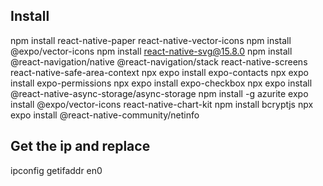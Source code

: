 ## Install

npm install react-native-paper react-native-vector-icons
npm install @expo/vector-icons
npm install react-native-svg@15.8.0
npm install @react-navigation/native @react-navigation/stack react-native-screens react-native-safe-area-context
npx expo install expo-contacts
npx expo install expo-permissions
npx expo install expo-checkbox
npx expo install @react-native-async-storage/async-storage
npm install -g azurite
expo install @expo/vector-icons react-native-chart-kit
npm install bcryptjs
npx expo install @react-native-community/netinfo


## Get the ip and replace
ipconfig getifaddr en0